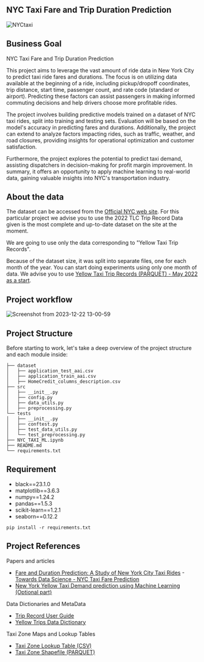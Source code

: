## NYC Taxi Fare and Trip Duration Prediction

![NYCtaxi](https://github.com/Dotto-Luis/Projects/assets/93018629/7a30c89d-aeeb-4cc1-8bea-f971d7d0f15e)

## Business Goal

NYC Taxi Fare and Trip Duration Prediction

This project aims to leverage the vast amount of ride data in New York City to predict taxi ride fares and durations. The focus is on utilizing data available at the beginning of a ride, including pickup/dropoff coordinates, trip distance, start time, passenger count, and rate code (standard or airport). Predicting these factors can assist passengers in making informed commuting decisions and help drivers choose more profitable rides.

The project involves building predictive models trained on a dataset of NYC taxi rides, split into training and testing sets. Evaluation will be based on the model's accuracy in predicting fares and durations. Additionally, the project can extend to analyze factors impacting rides, such as traffic, weather, and road closures, providing insights for operational optimization and customer satisfaction.

Furthermore, the project explores the potential to predict taxi demand, assisting dispatchers in decision-making for profit margin improvement. In summary, it offers an opportunity to apply machine learning to real-world data, gaining valuable insights into NYC's transportation industry.


## About the data

The dataset can be accessed from the [Official NYC web site](https://www.nyc.gov/site/tlc/about/tlc-trip-record-data.page). For this particular project we advise you to use the 2022 TLC Trip Record Data given is the most complete and up-to-date dataset on the site at the moment.

We are going to use only the data corresponding to "Yellow Taxi Trip Records".

Because of the dataset size, it was split into separate files, one for each month of the year. You can start doing experiments using only one month of data. We advise you to use [Yellow Taxi Trip Records (PARQUET) - May 2022 as a start](https://d37ci6vzurychx.cloudfront.net/trip-data/yellow_tripdata_2022-05.parquet).

## Project workflow

![Screenshot from 2023-12-22 13-00-59](https://github.com/xtianhb/nyc_taxi_ml/assets/93018629/d66217f8-0c9b-47c5-a19a-84ba7767e1a5)


## Project Structure

Before starting to work, let's take a deep overview of the project structure and each module inside:

```console
├── dataset
│   ├── application_test_aai.csv
│   ├── application_train_aai.csv
│   ├── HomeCredit_columns_description.csv
├── src
│   ├── __init__.py
│   ├── config.py
│   ├── data_utils.py
│   ├── preprocessing.py
└── tests
│   ├── __init__.py
│   ├── conftest.py
│   ├── test_data_utils.py
│   └── test_preprocessing.py
├── NYC_TAXI_ML.ipynb
├── README.md
└── requirements.txt
```

## Requirement

- black==23.1.0
- matplotlib==3.6.3
- numpy==1.24.2
- pandas==1.5.3
- scikit-learn==1.2.1
- seaborn==0.12.2

```pip install -r requirements.txt```


## Project References

Papers and articles
- [Fare and Duration Prediction: A Study of New York City Taxi Rides](https://cs229.stanford.edu/proj2016/report/AntoniadesFadaviFobaAmonJuniorNewYorkCityCabPricing-report.pdf)
-[Towards Data Science - NYC Taxi Fare Prediction](https://towardsdatascience.com/nyc-taxi-fare-prediction-605159aa9c24)
- [New York Yellow Taxi Demand prediction using Machine Learning (Optional part)](https://medium.com/analytics-vidhya/new-york-yellow-taxi-demand-prediction-using-machine-learning-fc697d20ff86)

Data Dictionaries and MetaData
- [Trip Record User Guide](https://www.nyc.gov/assets/tlc/downloads/pdf/trip_record_user_guide.pdf)
- [Yellow Trips Data Dictionary](https://www.nyc.gov/assets/tlc/downloads/pdf/data_dictionary_trip_records_yellow.pdf)

Taxi Zone Maps and Lookup Tables
- [Taxi Zone Lookup Table (CSV)](https://d37ci6vzurychx.cloudfront.net/misc/taxi+_zone_lookup.csv)
- [Taxi Zone Shapefile (PARQUET)](https://d37ci6vzurychx.cloudfront.net/misc/taxi_zones.zip)

